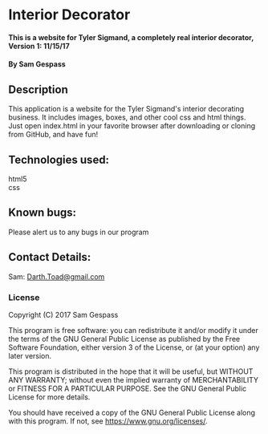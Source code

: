 # Interior Decorator

#### This is a website for Tyler Sigmand, a completely real interior decorator, Version 1: 11/15/17

#### By Sam Gespass

## Description

This application is a website for the Tyler Sigmand's interior decorating business. It includes images, boxes, and other cool css and html things. Just open index.html in your favorite browser after downloading or cloning from GitHub, and have fun!

## Technologies used:

html5  
css

## Known bugs:

Please alert us to any bugs in our program

## Contact Details:

Sam: Darth.Toad@gmail.com  

### License

Copyright (C) 2017 Sam Gespass

This program is free software: you can redistribute it and/or modify
it under the terms of the GNU General Public License as published by
the Free Software Foundation, either version 3 of the License, or
(at your option) any later version.

This program is distributed in the hope that it will be useful,
but WITHOUT ANY WARRANTY; without even the implied warranty of
MERCHANTABILITY or FITNESS FOR A PARTICULAR PURPOSE.  See the
GNU General Public License for more details.

You should have received a copy of the GNU General Public License
along with this program.  If not, see <https://www.gnu.org/licenses/>.
